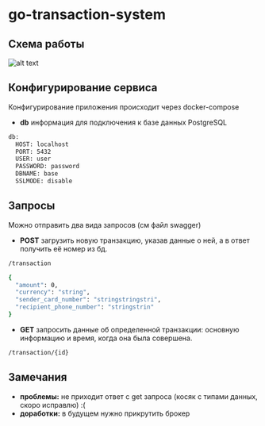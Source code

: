 # go-transaction-system

## Схема работы

![alt text](https://sun9-58.userapi.com/impg/RvqtuViduZ97lHbiYNd_MTdBxlD9bSd11L2VCA/zOXGWaBoHds.jpg?size=1366x250&quality=95&sign=4e2679ae872e12ad55747cc2182b7f28&type=album)

## Конфигурирование сервиса

Конфигурирование приложения происходит через docker-compose

- **db** информация для подключения к базе данных PostgreSQL

```sh
db:
  HOST: localhost
  PORT: 5432
  USER: user
  PASSWORD: password
  DBNAME: base
  SSLMODE: disable
```

## Запросы

Можно отправить два вида запросов (см файл swagger)

- **POST** загрузить новую транзакцию, указав данные о ней, а в ответ получить её номер из бд.

```sh
/transaction
```

```sh
{
  "amount": 0,
  "currency": "string",
  "sender_card_number": "stringstringstri",
  "recipient_phone_number": "stringstrin"
}
```

- **GET** запросить данные об определенной транзакции: основную информацию и время, когда она была совершена.

```sh
/transaction/{id}
```

## Замечания

- **проблемы:** не приходит ответ с get запроса (косяк с типами данных, скоро исправлю)  :(
- **доработки:** в будущем нужно прикрутить брокер


